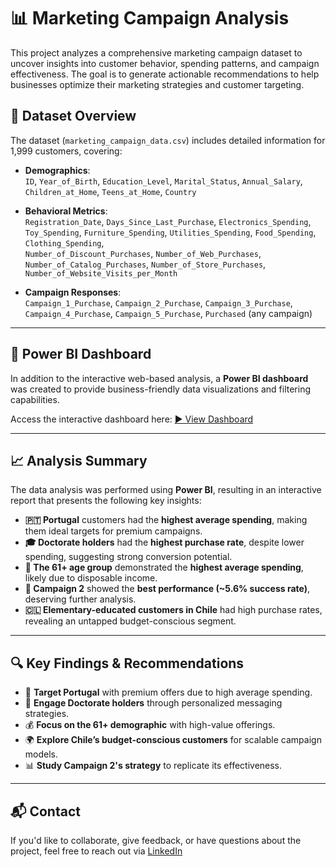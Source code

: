 # 📊 Marketing Campaign Analysis

This project analyzes a comprehensive marketing campaign dataset to uncover insights into customer behavior, spending patterns, and campaign effectiveness. The goal is to generate actionable recommendations to help businesses optimize their marketing strategies and customer targeting.

## 📁 Dataset Overview

The dataset (`marketing_campaign_data.csv`) includes detailed information for 1,999 customers, covering:

- **Demographics**:  
  `ID`, `Year_of_Birth`, `Education_Level`, `Marital_Status`, `Annual_Salary`, `Children_at_Home`, `Teens_at_Home`, `Country`

- **Behavioral Metrics**:  
  `Registration_Date`, `Days_Since_Last_Purchase`, `Electronics_Spending`, `Toy_Spending`, `Furniture_Spending`, `Utilities_Spending`, `Food_Spending`, `Clothing_Spending`,  
  `Number_of_Discount_Purchases`, `Number_of_Web_Purchases`, `Number_of_Catalog_Purchases`, `Number_of_Store_Purchases`, `Number_of_Website_Visits_per_Month`

- **Campaign Responses**:  
  `Campaign_1_Purchase`, `Campaign_2_Purchase`, `Campaign_3_Purchase`, `Campaign_4_Purchase`, `Campaign_5_Purchase`, `Purchased` (any campaign)

---

## 🔗 Power BI Dashboard

In addition to the interactive web-based analysis, a **Power BI dashboard** was created to provide business-friendly data visualizations and filtering capabilities.

Access the interactive dashboard here: [▶️ View Dashboard](https://bit.ly/erivelton-mendonca_global_sales)

---

## 📈 Analysis Summary

The data analysis was performed using **Power BI**, resulting in an interactive report that presents the following key insights:

- **🇵🇹 Portugal** customers had the **highest average spending**, making them ideal targets for premium campaigns.
- **🎓 Doctorate holders** had the **highest purchase rate**, despite lower spending, suggesting strong conversion potential.
- **👵 The 61+ age group** demonstrated the **highest average spending**, likely due to disposable income.
- **📢 Campaign 2** showed the **best performance (~5.6% success rate)**, deserving further analysis.
- **🇨🇱 Elementary-educated customers in Chile** had high purchase rates, revealing an untapped budget-conscious segment.

---

## 🔍 Key Findings & Recommendations

- 🎯 **Target Portugal** with premium offers due to high average spending.
- 🧠 **Engage Doctorate holders** through personalized messaging strategies.
- 💰 **Focus on the 61+ demographic** with high-value offerings.
- 🌍 **Explore Chile’s budget-conscious customers** for scalable campaign models.
- 📊 **Study Campaign 2's strategy** to replicate its effectiveness.

---

## 📬 Contact

If you'd like to collaborate, give feedback, or have questions about the project, feel free to reach out via [LinkedIn](https://www.linkedin.com/in/erivelton-mendonca/) 

